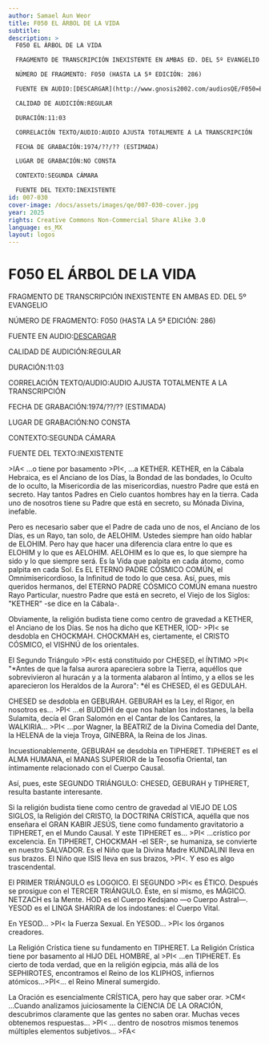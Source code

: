 ```yaml
---
author: Samael Aun Weor
title: F050 EL ÁRBOL DE LA VIDA
subtitle:
description: >
  F050 EL ÁRBOL DE LA VIDA

  FRAGMENTO DE TRANSCRIPCIÓN INEXISTENTE EN AMBAS ED. DEL 5º EVANGELIO

  NÚMERO DE FRAGMENTO: F050 (HASTA LA 5ª EDICIÓN: 286)

  FUENTE EN AUDIO:[DESCARGAR](http://www.gnosis2002.com/audiosQE/F050=EL-ARBOL-DE-LA-VIDA.zip)

  CALIDAD DE AUDICIÓN:REGULAR

  DURACIÓN:11:03

  CORRELACIÓN TEXTO/AUDIO:AUDIO AJUSTA TOTALMENTE A LA TRANSCRIPCIÓN

  FECHA DE GRABACIÓN:1974/??/?? (ESTIMADA)

  LUGAR DE GRABACIÓN:NO CONSTA

  CONTEXTO:SEGUNDA CÁMARA

  FUENTE DEL TEXTO:INEXISTENTE
id: 007-030
cover-image: /docs/assets/images/qe/007-030-cover.jpg
year: 2025
rights: Creative Commons Non-Commercial Share Alike 3.0
language: es_MX
layout: logos
---
```

# F050 EL ÁRBOL DE LA VIDA

FRAGMENTO DE TRANSCRIPCIÓN INEXISTENTE EN AMBAS ED. DEL 5º EVANGELIO

NÚMERO DE FRAGMENTO: F050 (HASTA LA 5ª EDICIÓN: 286)

FUENTE EN AUDIO:[DESCARGAR](http://www.gnosis2002.com/audiosQE/F050=EL-ARBOL-DE-LA-VIDA.zip)

CALIDAD DE AUDICIÓN:REGULAR

DURACIÓN:11:03

CORRELACIÓN TEXTO/AUDIO:AUDIO AJUSTA TOTALMENTE A LA TRANSCRIPCIÓN

FECHA DE GRABACIÓN:1974/??/?? (ESTIMADA)

LUGAR DE GRABACIÓN:NO CONSTA

CONTEXTO:SEGUNDA CÁMARA

FUENTE DEL TEXTO:INEXISTENTE

\>IA< ...o tiene por basamento \>PI<, ...a KETHER. KETHER, en la Cábala Hebraica, es el Anciano de los Días, la Bondad de las bondades, lo Oculto de lo oculto, la Misericordia de las misericordias, nuestro Padre que está en secreto. Hay tantos Padres en Cielo cuantos hombres hay en la tierra. Cada uno de nosotros tiene su Padre que está en secreto, su Mónada Divina, inefable.

Pero es necesario saber que el Padre de cada uno de nos, el Anciano de los Días, es un Rayo, tan solo, de AELOHIM. Ustedes siempre han oído hablar de ELOHIM. Pero hay que hacer una diferencia clara entre lo que es ELOHIM y lo que es AELOHIM. AELOHIM es lo que es, lo que siempre ha sido y lo que siempre será. Es la Vida que palpita en cada átomo, como palpita en cada Sol. Es EL ETERNO PADRE CÓSMICO COMÚN, el Omnimisericordioso, la Infinitud de todo lo que cesa. Así, pues, mis queridos hermanos, del ETERNO PADRE CÓSMICO COMÚN emana nuestro Rayo Particular, nuestro Padre que está en secreto, el Viejo de los Siglos: "KETHER" -se dice en la Cábala-.

Obviamente, la religión budista tiene como centro de gravedad a KETHER, el Anciano de los Días. Se nos ha dicho que KETHER, IOD- \>PI< se desdobla en CHOCKMAH. CHOCKMAH es, ciertamente, el CRISTO CÓSMICO, el VISHNÚ de los orientales.

El Segundo Triángulo \>PI< está constituido por CHESED, el ÍNTIMO \>PI< "*Antes de que la falsa aurora apareciera sobre la Tierra, aquéllos que sobrevivieron al huracán y a la tormenta alabaron al Íntimo, y a ellos se les aparecieron los Heraldos de la Aurora": *él es CHESED, él es GEDULAH.

CHESED se desdobla en GEBURAH. GEBURAH es la Ley, el Rigor, en nosotros es... \>PI< ...el BUDDHI de que nos hablan los indostanes, la bella Sulamita, decía el Gran Salomón en el Cantar de los Cantares, la WALKIRIA... \>PI< ...por Wagner, la BEATRIZ de la Divina Comedia del Dante, la HELENA de la vieja Troya, GINEBRA, la Reina de los Jinas.

Incuestionablemente, GEBURAH se desdobla en TIPHERET. TIPHERET es el ALMA HUMANA, el MANAS SUPERIOR de la Teosofía Oriental, tan íntimamente relacionado con el Cuerpo Causal.

Así, pues, este SEGUNDO TRIÁNGULO: CHESED, GEBURAH y TIPHERET, resulta bastante interesante.

Si la religión budista tiene como centro de gravedad al VIEJO DE LOS SIGLOS, la Religión del CRISTO, la DOCTRINA CRÍSTICA, aquélla que nos enseñara el GRAN KABIR JESÚS, tiene como fundamento gravitatorio a TIPHERET, en el Mundo Causal. Y este TIPHERET es... \>PI< ...crístico por excelencia. En TIPHERET, CHOCKMAH -el SER-, se humaniza, se convierte en nuestro SALVADOR. Es el Niño que la Divina Madre KUNDALINI lleva en sus brazos. El Niño que ISIS lleva en sus brazos, \>PI<. Y eso es algo trascendental.

El PRIMER TRIÁNGULO es LOGOICO. El SEGUNDO \>PI< es ÉTICO. Después se prosigue con el TERCER TRIÁNGULO. Éste, en sí mismo, es MÁGICO. NETZACH es la Mente. HOD es el Cuerpo Kedsjano —o Cuerpo Astral—. YESOD es el LINGA SHARIRA de los indostanes: el Cuerpo Vital.

En YESOD... \>PI< la Fuerza Sexual. En YESOD... \>PI< los órganos creadores.

La Religión Crística tiene su fundamento en TIPHERET. La Religión Crística tiene por basamento al HIJO DEL HOMBRE, al \>PI< ...en TIPHERET. Es cierto de toda verdad, que en la religión egipcia, más allá de los SEPHIROTES, encontramos el Reino de los KLIPHOS, infiernos atómicos...\>PI<... el Reino Mineral sumergido.

La Oración es esencialmente CRÍSTICA, pero hay que saber orar. \>CM< ...Cuando analizamos juiciosamente la CIENCIA DE LA ORACIÓN, descubrimos claramente que las gentes no saben orar. Muchas veces obtenemos respuestas... \>PI< ... dentro de nosotros mismos tenemos múltiples elementos subjetivos... \>FA<

